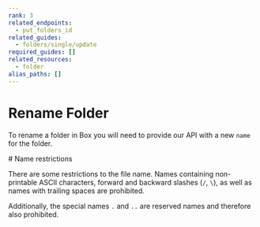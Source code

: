 ```yaml
---
rank: 3
related_endpoints:
  - put_folders_id
related_guides:
  - folders/single/update
required_guides: []
related_resources:
  - folder
alias_paths: []
---
```


# Rename Folder

To rename a folder in Box you will need to provide our API with a new `name` for
the folder.

<Samples id='put_folders_id' variant='rename' />

<Message type='notice'>
  # Name restrictions
  
  There are some restrictions to the file name. Names containing non-printable
  ASCII characters, forward and backward slashes (`/`, `\`), as well as names
  with trailing spaces are prohibited.

  Additionally, the special names `.` and `..` are reserved names and therefore
  also prohibited.
</Message>
